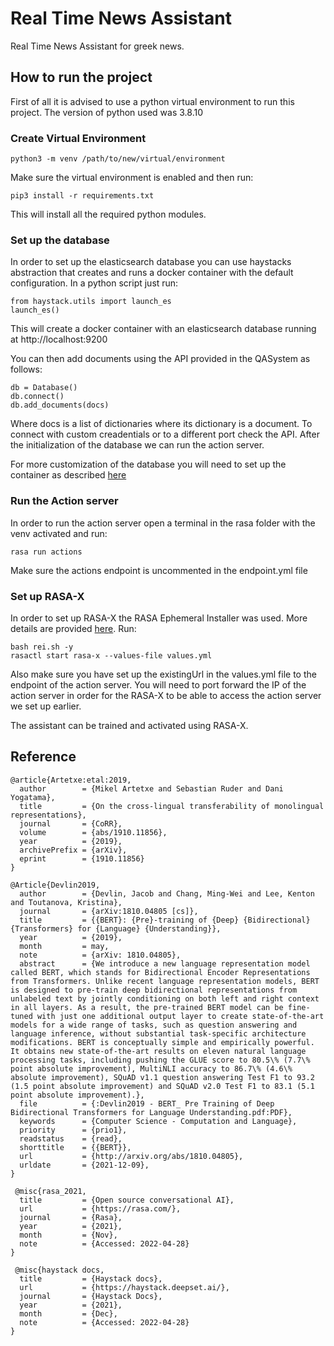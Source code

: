 # Real Time News Assistant

Real Time News Assistant for greek news.

## How to run the project
First of all it is advised to use a python virtual environment to run this project. The version of python used was 3.8.10

### Create Virtual Environment
```
python3 -m venv /path/to/new/virtual/environment
```
Make sure the virtual environment is enabled and then run:
```
pip3 install -r requirements.txt
```
This will install all the required python modules.

### Set up the database
In order to set up the elasticsearch database you can use haystacks abstraction that creates and runs a docker container with the default configuration. In a python script just run:
```
from haystack.utils import launch_es
launch_es()
```
This will create a docker container with an elasticsearch database running at http://localhost:9200

You can then add documents using the API provided in the QASystem as follows:
```
db = Database()
db.connect()
db.add_documents(docs)
```
Where docs is a list of dictionaries where its dictionary is a document. To connect with custom creadentials or to a different port check the API. After the initialization of the database we can run the action server.

For more customization of the database you will need to set up the container as described [here](https://www.elastic.co/guide/en/elasticsearch/reference/current/docker.html)
### Run the Action server
In order to run the action server open a terminal in the rasa folder with the venv activated and run:
```
rasa run actions
```
Make sure the actions endpoint is uncommented in the endpoint.yml file

### Set up RASA-X
In order to set up RASA-X the RASA Ephemeral Installer was used. More details are provided [here](https://github.com/RasaHQ/REI).
Run:
```
bash rei.sh -y
rasactl start rasa-x --values-file values.yml
```
Also make sure you have set up the existingUrl in the values.yml file to the endpoint of the action server. You will need to port forward the IP of the action server in order for the RASA-X to be able to access the action server we set up earlier.

The assistant can be trained and activated using RASA-X.

## Reference

```
@article{Artetxe:etal:2019,
  author        = {Mikel Artetxe and Sebastian Ruder and Dani Yogatama},
  title         = {On the cross-lingual transferability of monolingual representations},
  journal       = {CoRR},
  volume        = {abs/1910.11856},
  year          = {2019},
  archivePrefix = {arXiv},
  eprint        = {1910.11856}
}
```
```
@Article{Devlin2019,
  author        = {Devlin, Jacob and Chang, Ming-Wei and Lee, Kenton and Toutanova, Kristina},
  journal       = {arXiv:1810.04805 [cs]},
  title         = {{BERT}: {Pre}-training of {Deep} {Bidirectional} {Transformers} for {Language} {Understanding}},
  year          = {2019},
  month         = may,
  note          = {arXiv: 1810.04805},
  abstract      = {We introduce a new language representation model called BERT, which stands for Bidirectional Encoder Representations from Transformers. Unlike recent language representation models, BERT is designed to pre-train deep bidirectional representations from unlabeled text by jointly conditioning on both left and right context in all layers. As a result, the pre-trained BERT model can be fine-tuned with just one additional output layer to create state-of-the-art models for a wide range of tasks, such as question answering and language inference, without substantial task-specific architecture modifications. BERT is conceptually simple and empirically powerful. It obtains new state-of-the-art results on eleven natural language processing tasks, including pushing the GLUE score to 80.5\% (7.7\% point absolute improvement), MultiNLI accuracy to 86.7\% (4.6\% absolute improvement), SQuAD v1.1 question answering Test F1 to 93.2 (1.5 point absolute improvement) and SQuAD v2.0 Test F1 to 83.1 (5.1 point absolute improvement).},
  file          = {:Devlin2019 - BERT_ Pre Training of Deep Bidirectional Transformers for Language Understanding.pdf:PDF},
  keywords      = {Computer Science - Computation and Language},
  priority      = {prio1},
  readstatus    = {read},
  shorttitle    = {{BERT}},
  url           = {http://arxiv.org/abs/1810.04805},
  urldate       = {2021-12-09},
}
```
```
 @misc{rasa_2021,
  title         = {Open source conversational AI},
  url           = {https://rasa.com/},
  journal       = {Rasa},
  year          = {2021},
  month         = {Nov},
  note          = {Accessed: 2022-04-28}
}
```
```
 @misc{haystack docs,
  title         = {Haystack docs},
  url           = {https://haystack.deepset.ai/},
  journal       = {Haystack Docs},
  year          = {2021},
  month         = {Dec},
  note          = {Accessed: 2022-04-28}
}
```
